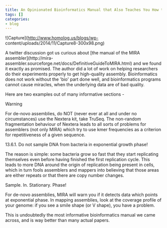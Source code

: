 ```yaml
---
title: An Opinionated Bioinformatics Manual that Also Teaches You How to Do Experiments
tags: []
categories:
- blog
---
```

![Capture](http://www.homolog.us/blogs/wp-
content/uploads/2014/11/Capture8-300x98.png)
<!--more-->

A twitter discussion got us curious about [the manual of the MIRA
assembler](http://mira-
assembler.sourceforge.net/docs/DefinitiveGuideToMIRA.html) and we found it
exactly as promised. The author did a lot of work on helping researchers do
their experiments properly to get high-quality assembly. Bioinformatics does
not work without the 'bio' part done well, and bioinformatics programs cannot
cause miracles, when the underlying data are of bad quality.

Here are two examples out of many informative sections -

>

Warning

For de-novo assemblies, do NOT (never ever at all and under no circumstances)
use the Nextera kit, take TruSeq. The non-random fragmentation behaviour of
Nextera leads to all sorts of problems for assemblers (not only MIRA) which
try to use kmer frequencies as a criterion for repetitiveness of a given
sequence.

>

13.6.1. Do not sample DNA from bacteria in exponential growth phase!

The reason is simple: some bacteria grow so fast that they start replicating
themselves even before having finished the first replication cycle. This leads
to more DNA around the origin of replication being present in cells, which in
turn fools assemblers and mappers into believing that those areas are either
repeats or that there are copy number changes.

Sample. In. Stationary. Phase!

For de-novo assemblies, MIRA will warn you if it detects data which points at
exponential phase. In mapping assemblies, look at the coverage profile of your
genome: if you see a smile shape (or V shape), you have a problem.

This is undoubtedly the most informative bioinformatics manual we came across,
and is way better than many actual papers.

